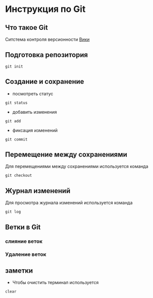 # Инструкция по Git 

## Что такое Git

Ситстема контроля версионности 
[Вики](https://ru.wikipedia.org/wiki/Git)

## Подготовка репозитория
```
git init 
```

## Создание и сохранение
+ посмотреть статус 
```
git status
```
+ добавить изменения 
```
git add
```
+ фиксация изменений 
```
git commit
```
## Перемещение между сохранениями 
Для перемещениями между сохранениями используется команда 
```
git checkout
```
## Журнал изменений 
Для просмотра журнала изменений используется команда
```
git log
```
## Ветки в Git 

### слияние веток

### Удаление веток 

## заметки
+ Чтобы очистить терминал используется
```
clear
```